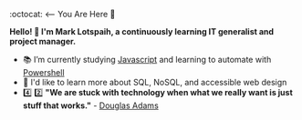 :octocat: <-- You Are Here :round_pushpin:

**Hello! 👋 I'm Mark Lotspaih, a continuously learning IT generalist and project manager.**

- :books: I’m currently studying [Javascript](https://www.oreilly.com/library/view/javascript-the-definitive/9781491952016/) and learning to automate with [Powershell](https://nostarch.com/powershellsysadmins)
- :thought_balloon: I'd like to learn more about SQL, NoSQL, and accessible web design
- :four: :two: **"We are stuck with technology when what we really want is just stuff that works."** - [Douglas Adams](https://douglasadams.com/)

